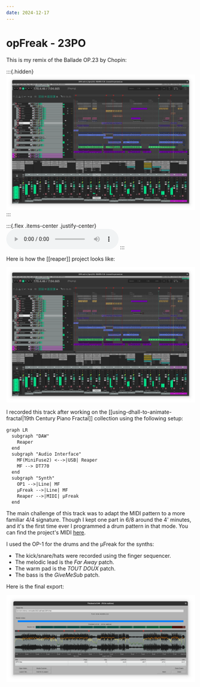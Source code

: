 ```yaml
---
date: 2024-12-17
---
```


# opFreak - 23PO

This is my remix of the Ballade OP.23 by Chopin:

:::{.hidden}
![23po-final](media/23po-final.png)
:::

:::{.flex .items-center .justify-center}
<audio controls class="md:w-[750px] mb-4">
  <source src="https://cdn.midirus.com/audio/2022-opFreak/23PO.mp3" type="audio/mpeg">
Your browser does not support the audio element.
</audio>
:::

Here is how the [[reaper]] project looks like:

![23po-final](media/23po-final.png)

I recorded this track after working on the [[using-dhall-to-animate-fractal|19th Century Piano Fractal]] collection using the following setup:

```mermaid
graph LR
  subgraph "DAW"
    Reaper
  end
  subgraph "Audio Interface"
    MF(MiniFuse2) <-->|USB| Reaper
    MF --> DT770
  end
  subgraph "Synth"
    OP1 -->|Line| MF
    μFreak -->|Line| MF
    Reaper -->|MIDI| μFreak
  end
```

The main challenge of this track was to adapt the MIDI pattern to a more familiar 4/4 signature.
Though I kept one part in 6/8 around the 4' minutes, and it's the first time ever I programmed a drum pattern in that mode.
You can find the project's MIDI [here](https://cdn.midirus.com/audio/2022-opFreak/23PO.mid).

I used the OP-1 for the drums and the μFreak for the synths:

- The kick/snare/hats were recorded using the finger sequencer.
- The melodic lead is the *Far Away* patch.
- The warm pad is the *TOUT DOUX* patch.
- The bass is the *GiveMeSub* patch.

Here is the final export:

![23po-export](media/23po-export.png)
